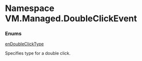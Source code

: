 # <a id="VM_Managed_DoubleClickEvent"></a> Namespace VM.Managed.DoubleClickEvent

### Enums

 [enDoubleClickType](VM.Managed.DoubleClickEvent.enDoubleClickType.md)

Specifies type for a double click.

